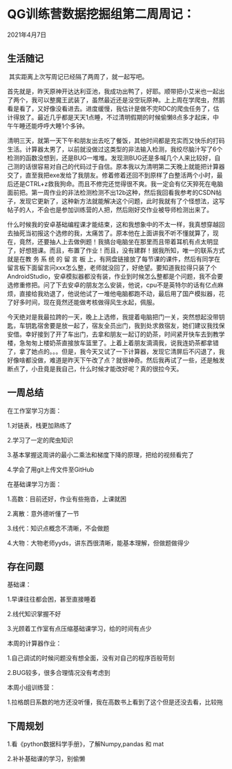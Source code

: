# QG训练营数据挖掘组第二周周记：
2021年4月7日

## 生活随记

​		其实距离上次写周记已经隔了两周了，就一起写吧。

​		首先就是，昨天原神开达达利亚池，我成功出鸭了，好耶。顺带把小艾米也一起出了两个，我可以整魔王武装了，虽然最近还是没空玩原神。上上周在学爬虫，然鹅看是看了，又好像没看进去。进度缓慢，我估计是做不完RDC的爬虫任务了，估计得放了。最近几乎都是天天1点睡，不过清明假期的时候偷懒8点多才起床，中午午睡还能呼呼大睡1个多钟。

​		清明三天，就第一天下午和朋友出去吃了餐饭，其他时间都是充实而又快乐的打码生活。计算器太男了，以前就没做过这类型的非法输入检测，我绞尽脑汁写了6个检测的函数没想到，还是BUG一堆堆。发现测BUG还是多喊几个人来比较好，自己测的话很容易对自己的代码过于自信。原本我以为清明第二天晚上就能把计算器交了，直至我把exe发给了我朋友。修着修着还回不到原样了白整活两个小时，最后还是CTRL+z救我狗命。而且不修完还觉得很不爽。我一定会有亿天猝死在电脑面前把。第一周作业的非法检测检测不出12b这种，然后我回看我参考的CSDN帖子，发现它更新了，这种新方法就能解决这个问题，此时我就有了个怪想法，这写帖子的人，不会也是参加训练营的人把，然后刚好交作业被导师检测出来了。

​		什么时候我的安卓基础编程课才能结束，这和我想象中的不太一样，我真想穿越回去抽死当初报这个选修的我，太痛苦了。原本他在上面讲我不听不懂就算了，现在，竟然，还要抽人上去做例题！我搞台电脑坐在那里而且带着耳机有点太明显了，好想翘课。而且，布置了作业！而且，没有建群！据我所知，唯一的联系方式就是在教 务 系 统 的 留 言 板 上，有网盘链接放了每节课的课件，然后有同学在留言板下面留言问xxx怎么整，老师就没回了，好绝望。要知道我拉得只装了个AndroidStudio，安卓模拟器都没有装，作业到时候怎么整都是个问题，我不会要选修重修把。问了下去安卓的朋友怎么安装，他说，cpu不是英特尔的话有亿点麻烦，直接给我劝退了，他说他试了一堆他电脑都跑不动，最后用了国产模拟器，花了好多时间，现在竟然还能做考核做得风生水起，佩服。

​		今天绝对是我最拉跨的一天，晚上上选修，我提着电脑把门一关，突然想起没带钥匙，车钥匙宿舍要是放一起了，宿友全员出门，我到处求救宿友，她们建议我找保安借。幸好接到了开了车出门，去拿和朋友一起订的奶茶，时间紧开快车去到教学楼，急匆匆上楼奶茶直接放车篮里了。上着上着朋友滴滴我，说我连奶茶都拿错了，拿了她点的。。。但是，我今天又试了一下计算器，发现它清屏后不闪退了，我好像啥都没做，难道是昨天下午改了点？就很神奇。然后我再试了一些，还是触发断点了，小丑竟是我自己，什么时候才能改好呢？真的很拉今天。



## 一周总结

在工作室学习方面：

1.对链表，栈更加熟练了

2.学习了一定的爬虫知识

3.基本掌握这周讲的最小二乘法和梯度下降的原理，把给的视频看完了

4.学会了用git上传文件至GitHub

在基础课学习方面：

1.高数：目前还好，作业有些拖沓，上课就困

2.离散：意外德听懂了一节

3.线代：知识点概念不清晰，不会做题

4.大物：大物老师yyds，讲东西很清晰，能基本理解，但做题做得少



## 存在问题

基础课：

1.早课往往都会困，甚至直接睡着

2.线代知识掌握不好

3.光顾着工作室有点压缩基础课学习，给的时间有点少

本周的计算器作业：

1.自己调试的时候问题没有想全面，没有对自己的程序百般苛刻

2.BUG较多，很多合理情况没有考虑到

本周小组训练营：

1.拉格朗日系数的地方还没听懂，我在高数书上看到了这个但是还没去看，比较拖



## 下周规划

1.看《python数据科学手册》，了解Numpy,pandas 和 mat

2.补补基础课的学习，别偷懒

